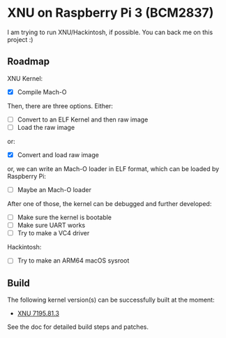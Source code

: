 # XNU on Raspberry Pi 3 (BCM2837)

I am trying to run XNU/Hackintosh, if possible. You can back me on this project :)

## Roadmap

XNU Kernel:

- [x] Compile Mach-O

Then, there are three options. Either:

- [ ] Convert to an ELF Kernel and then raw image
- [ ] Load the raw image

or:

- [x] Convert and load raw image

or, we can write an Mach-O loader in ELF format, which can be loaded by Raspberry Pi:

- [ ] Maybe an Mach-O loader

After one of those, the kernel can be debugged and further developed:

- [ ] Make sure the kernel is bootable
- [ ] Make sure UART works
- [ ] Try to make a VC4 driver

Hackintosh:

- [ ] Try to make an ARM64 macOS sysroot

## Build

The following kernel version(s) can be successfully built at the moment:

- [XNU 7195.81.3](Build/XNU-7195.81.3.md)

See the doc for detailed build steps and patches.
